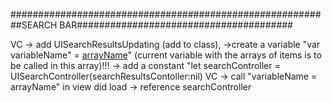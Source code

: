 ##########################################################SEARCH BAR#######################################

VC -> add UISearchResultsUpdating (add to class), ->create a variable "var variableName" = [arrayName]()" (current variable with the arrays of items is to be called in this array)!!! -> add a constant "let searchController = UISearchController(searchResultsContoller:nil)
VC -> call "variableName = arrayName" in view did load -> reference searchController

